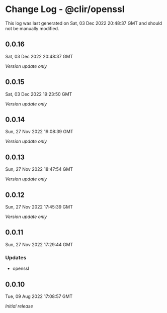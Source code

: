 # Change Log - @clir/openssl

This log was last generated on Sat, 03 Dec 2022 20:48:37 GMT and should not be manually modified.

## 0.0.16
Sat, 03 Dec 2022 20:48:37 GMT

_Version update only_

## 0.0.15
Sat, 03 Dec 2022 19:23:50 GMT

_Version update only_

## 0.0.14
Sun, 27 Nov 2022 19:08:39 GMT

_Version update only_

## 0.0.13
Sun, 27 Nov 2022 18:47:54 GMT

_Version update only_

## 0.0.12
Sun, 27 Nov 2022 17:45:39 GMT

_Version update only_

## 0.0.11
Sun, 27 Nov 2022 17:29:44 GMT

### Updates

- openssl

## 0.0.10
Tue, 09 Aug 2022 17:08:57 GMT

_Initial release_

